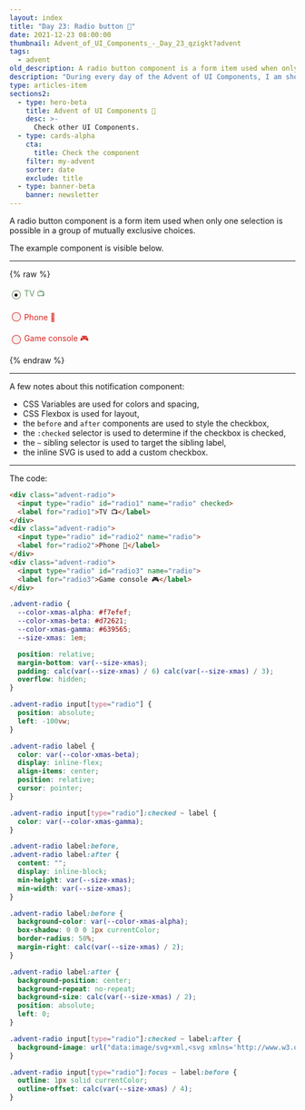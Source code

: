```yaml
---
layout: index
title: "Day 23: Radio button 📱"
date: 2021-12-23 08:00:00
thumbnail: Advent_of_UI_Components_-_Day_23_qzigkt?advent
tags:
  - advent
old_description: A radio button component is a form item used when only one selection is possible in a group of mutually exclusive choices.
description: "During every day of the Advent of UI Components, I am showcasing a new UI Component built with HTML, CSS, and JavaScript. Day 23: Radio button."
type: articles-item
sections2:
  - type: hero-beta
    title: Advent of UI Components 🎄
    desc: >-
      Check other UI Components.
  - type: cards-alpha
    cta:
      title: Check the component
    filter: my-advent
    sorter: date
    exclude: title
  - type: banner-beta
    banner: newsletter
---
```


A radio button component is a form item used when only one selection is possible in a group of mutually exclusive choices.

The example component is visible below.

---

{% raw %}
<div class="advent-radio">
  <input type="radio" id="radio1" name="radio" checked>
  <label for="radio1">TV 📺</label>
</div>
<div class="advent-radio">
  <input type="radio" id="radio2" name="radio">
  <label for="radio2">Phone 📱</label>
</div>
<div class="advent-radio">
  <input type="radio" id="radio3" name="radio">
  <label for="radio3">Game console 🎮</label>
</div>
<style>
.advent-radio {
  --color-xmas-alpha: #f7efef;
  --color-xmas-beta: #d72621;
  --color-xmas-gamma: #639565;
  --size-xmas: 1em;
  position: relative;
  margin-bottom: var(--size-xmas);
  padding: calc(var(--size-xmas) / 6) calc(var(--size-xmas) / 3);
  overflow: hidden;
}
.advent-radio input[type="radio"] {
  position: absolute;
  left: -100vw;
}
.advent-radio label {
  color: var(--color-xmas-beta);
  display: inline-flex;
  align-items: center;
  position: relative;
  cursor: pointer;
}
.advent-radio input[type="radio"]:checked ~ label {
  color: var(--color-xmas-gamma);
}
.advent-radio label:before,
.advent-radio label:after {
  content: "";
  display: inline-block;
  min-height: var(--size-xmas);
  min-width: var(--size-xmas);
}
.advent-radio label:before {
  background-color: var(--color-xmas-alpha);
  box-shadow: 0 0 0 1px currentColor;
  border-radius: 50%;
  margin-right: calc(var(--size-xmas) / 2);
}
.advent-radio label:after {
  background-position: center;
  background-repeat: no-repeat;
  background-size: calc(var(--size-xmas) / 2);
  position: absolute;
  left: 0;
}
.advent-radio input[type="radio"]:checked ~ label:after {
  background-image: url("data:image/svg+xml,<svg xmlns='http://www.w3.org/2000/svg' width='12' height='12' viewBox='-4 -4 8 8'><circle r='3'/></svg>");
}
.advent-radio input[type="radio"]:focus ~ label:before {
  outline: 1px solid currentColor;
  outline-offset: calc(var(--size-xmas) / 4);
}
</style>
{% endraw %}

---

A few notes about this notification component:

- CSS Variables are used for colors and spacing,
- CSS Flexbox is used for layout,
- the `before` and `after` components are used to style the checkbox,
- the `:checked` selector is used to determine if the checkbox is checked,
- the `~` sibling selector is used to target the sibling label,
- the inline SVG is used to add a custom checkbox.


---

The code:

```html
<div class="advent-radio">
  <input type="radio" id="radio1" name="radio" checked>
  <label for="radio1">TV 📺</label>
</div>
<div class="advent-radio">
  <input type="radio" id="radio2" name="radio">
  <label for="radio2">Phone 📱</label>
</div>
<div class="advent-radio">
  <input type="radio" id="radio3" name="radio">
  <label for="radio3">Game console 🎮</label>
</div>
```

```css
.advent-radio {
  --color-xmas-alpha: #f7efef;
  --color-xmas-beta: #d72621;
  --color-xmas-gamma: #639565;
  --size-xmas: 1em;

  position: relative;
  margin-bottom: var(--size-xmas);
  padding: calc(var(--size-xmas) / 6) calc(var(--size-xmas) / 3);
  overflow: hidden;
}

.advent-radio input[type="radio"] {
  position: absolute;
  left: -100vw;
}

.advent-radio label {
  color: var(--color-xmas-beta);
  display: inline-flex;
  align-items: center;
  position: relative;
  cursor: pointer;
}

.advent-radio input[type="radio"]:checked ~ label {
  color: var(--color-xmas-gamma);
}

.advent-radio label:before,
.advent-radio label:after {
  content: "";
  display: inline-block;
  min-height: var(--size-xmas);
  min-width: var(--size-xmas);
}

.advent-radio label:before {
  background-color: var(--color-xmas-alpha);
  box-shadow: 0 0 0 1px currentColor;
  border-radius: 50%;
  margin-right: calc(var(--size-xmas) / 2);
}

.advent-radio label:after {
  background-position: center;
  background-repeat: no-repeat;
  background-size: calc(var(--size-xmas) / 2);
  position: absolute;
  left: 0;
}

.advent-radio input[type="radio"]:checked ~ label:after {
  background-image: url("data:image/svg+xml,<svg xmlns='http://www.w3.org/2000/svg' width='12' height='12' viewBox='-4 -4 8 8'><circle r='3'/></svg>");
}

.advent-radio input[type="radio"]:focus ~ label:before {
  outline: 1px solid currentColor;
  outline-offset: calc(var(--size-xmas) / 4);
}
```
